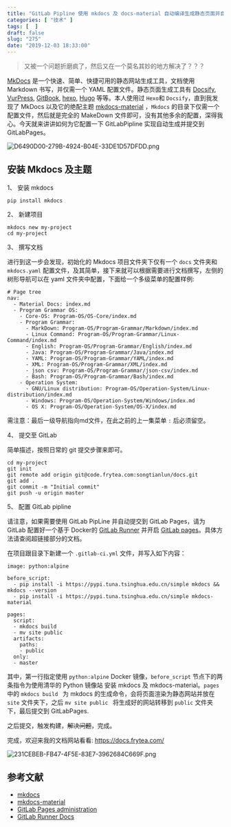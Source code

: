 ```yaml
---
title: "GitLab Pipline 使用 mkdocs 及 docs-material 自动编译生成静态页面并自动提交 GitLab Pages"
categories: [ "技术" ]
tags: [  ]
draft: false
slug: "275"
date: "2019-12-03 18:33:00"
---
```


> 又被一个问题折磨疯了，然后又在一个莫名其妙的地方解决了？？？

[MkDocs](https://www.mkdocs.org/) 是一个快速、简单、快捷可用的静态网站生成工具，文档使用 Markdown 书写，并仅需一个 YAML 配置文件。静态页面生成工具有 [Docsify](https://docsify.js.org/#/), [VurPress](https://vuepress.vuejs.org/), [GitBook](https://github.com/GitbookIO/gitbook), [hexo](https://hexo.io/zh-cn/index.html), [Hugo](https://gohugo.io/) 等等。本人使用过 `Hexo`和 `Docsify`，直到我发现了 MkDocs 以及它的绝配主题 [mkdocs-material](https://squidfunk.github.io/mkdocs-material/) ，`Mkdocs` 的目录下仅需一个配置文件，然后就是完全的 MakeDown 文件即可，没有其他多余的配置，深得我心。今天就来讲讲如何为它配置一下 GitLabPipline 实现自动生成并提交到 GitLabPages。

![D6490D00-279B-4924-B04E-33DE1D57DFDD.png](https://imagehost-cdn.frytea.com/images/2019/12/03/D6490D00-279B-4924-B04E-33DE1D57DFDD.png#shadow)

## 安装 Mkdocs 及主题

1、 安装 mkdocs

```
pip install mkdocs
```

2、 新建项目

```
mkdocs new my-project
cd my-project
```

3、 撰写文档

进行到这一步会发现，初始化的 Mkdocs 项目文件夹下仅有一个 `docs` 文件夹和 `mkdocs.yaml` 配置文件，及其简单，接下来就可以根据需要进行文档撰写，左侧的树形导航可以在 yaml 文件夹中配置，下面给一个多级菜单的配置样例:

```
# Page tree
nav:
  - Material Docs: index.md
  - Program Grammar OS:
    - Core-OS: Program-OS/OS-Core/index.md
    - Program Grammar:
      - MarkDown: Program-OS/Program-Grammar/Markdown/index.md
      - Linux Command: Program-OS/Program-Grammar/Linux-Command/index.md
      - English: Program-OS/Program-Grammar/English/index.md
      - Java: Program-OS/Program-Grammar/Java/index.md
      - YAML: Program-OS/Program-Grammar/YAML/index.md
      - XML: Program-OS/Program-Grammar/XML/index.md
      - json csv: Program-OS/Program-Grammar/json-csv/index.md
      - Bash: Program-OS/Program-Grammar/Bash/index.md
    - Operation System:
      - GNU/Linux distribution: Program-OS/Operation-System/Linux-distribution/index.md
      - Windows: Program-OS/Operation-System/Windows/index.md
      - OS X: Program-OS/Operation-System/OS-X/index.md

```

需注意：最后一级导航指向md文件，在此之前的上一集菜单 `:` 后必须留空。

4、 提交至 GitLab

简单描述，按照日常的 git 提交步骤来即可。

```
cd my-project
git init
git remote add origin git@code.frytea.com:songtianlun/docs.git
git add .
git commit -m "Initial commit"
git push -u origin master
```

5、 配置 GitLab pipline

请注意，如果需要使用 GitLab PipLine 并自动提交到 GitLab Pages，请为 GitLab 配置好一个基于 Docker的 [GitLab Runner](https://docs.gitlab.com/runner/) 并开启 [GitLab pages](https://docs.gitlab.com/ee/administration/pages/)。具体方法请查阅超链接部分的文档。

在项目跟目录下新建一个 `.gitlab-ci.yml` 文件，并写入如下内容：

```
image: python:alpine

before_script:
  - pip install -i https://pypi.tuna.tsinghua.edu.cn/simple mkdocs && mkdocs --version
  - pip install -i https://pypi.tuna.tsinghua.edu.cn/simple mkdocs-material

pages:
  script:
  - mkdocs build
  - mv site public
  artifacts:
    paths:
    - public
  only:
  - master
```

其中，第一行指定使用 `python:alpine` Docker 镜像，`before_script` 节点下的两条指令为使用清华的 Python 镜像站 安装 mkdocs 及 mkdocs-material。`pages ` 中的 `mkdocs build ` 为 mkdocs 的生成命令，会将页面渲染为静态网站并放在 `site` 文件夹下，之后 `mv site public ` 将生成好的网站转移到 `public` 文件夹下，最后提交到 GitLabPages.

之后提交，触发构建，~~解决问题~~，完成。

完成，欢迎来我的文档网站看看: <https://docs.frytea.com/>

![231CEBEB-FB47-4F5E-83E7-3962684C669F.png](https://imagehost-cdn.frytea.com/images/2019/12/03/231CEBEB-FB47-4F5E-83E7-3962684C669F.png#shadow)

## 参考文献

 - [mkdocs](https://www.mkdocs.org/)
 - [mkdocs-material](https://squidfunk.github.io/mkdocs-material/)
 - [GitLab Pages administration](https://docs.gitlab.com/ee/administration/pages/)
 - [GitLab Runner Docs](https://docs.gitlab.com/runner/)